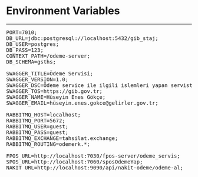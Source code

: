 # Environment Variables
---------------------------
<pre>
PORT=7010;
DB_URL=jdbc:postgresql://localhost:5432/gib_staj;
DB_USER=postgres;
DB_PASS=123;
CONTEXT_PATH=/odeme-server;
DB_SCHEMA=gsths;

SWAGGER_TITLE=Ödeme Servisi;
SWAGGER_VERSION=1.0;
SWAGGER_DSC=Ödeme service ile ilgili islemleri yapan servistir;
SWAGGER_TOS=https://gib.gov.tr;
SWAGGER_NAME=Hüseyin Enes Gökçe;
SWAGGER_EMAIL=hüseyin.enes.gokce@gelirler.gov.tr;

RABBITMQ_HOST=localhost;
RABBITMQ_PORT=5672;
RABBITMQ_USER=guest;
RABBITMQ_PASS=guest;
RABBITMQ_EXCHANGE=tahsilat.exchange;
RABBITMQ_ROUTING=odemerk.*;

FPOS_URL=http://localhost:7030/fpos-server/odeme_servis;
SPOS_URL=http://localhost:7060/sposOdemeYap;
NAKIT_URL=http://localhost:9090/api/nakit-odeme/odeme-al;
</pre>